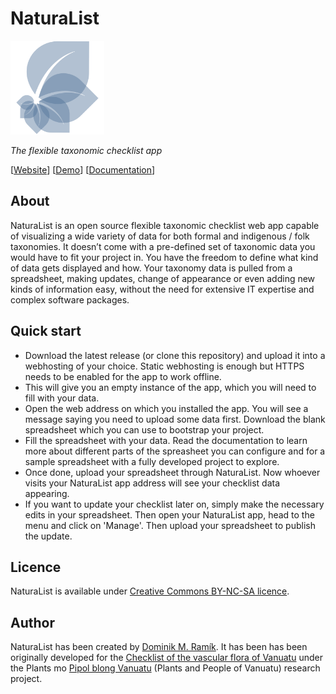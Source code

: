 # NaturaList

<img src="./src/img/icon_transparent_blue.svg" alt="NaturaList logo" width="150" height="150">

_The flexible taxonomic checklist app_

[[Website](https://naturalist.netlify.app/)] [[Demo](https://naturalist.netlify.app/demo/)] [[Documentation](https://naturalist.netlify.app/demo/docs/)]

## About

NaturaList is an open source flexible taxonomic checklist web app capable of visualizing a wide variety of data for both formal and indigenous / folk taxonomies. It doesn’t come with a pre-defined set of taxonomic data you would have to fit your project in. You have the freedom to define what kind of data gets displayed and how. Your taxonomy data is pulled from a spreadsheet, making updates, change of appearance or even adding new kinds of information easy, without the need for extensive IT expertise and complex software packages.

## Quick start

- Download the latest release (or clone this repository) and upload it into a webhosting of your choice. Static webhosting is enough but HTTPS needs to be enabled for the app to work offline. 
- This will give you an empty instance of the app, which you will need to fill with your data.
- Open the web address on which you installed the app. You will see a message saying you need to upload some data first. Download the blank spreadsheet which you can use to bootstrap your project.
- Fill the spreadsheet with your data. Read the documentation to learn more about different parts of the spreasheet you can configure and for a sample spreadsheet with a fully developed project to explore.
- Once done, upload your spreadsheet through NaturaList. Now whoever visits your NaturaList app address will see your checklist data appearing.
- If you want to update your checklist later on, simply make the necessary edits in your spreadsheet. Then open your NaturaList app, head to the menu and click on 'Manage'. Then upload your spreadsheet to publish the update.

## Licence
NaturaList is available under [Creative Commons BY-NC-SA licence](http://creativecommons.org/licenses/by-nc-sa/4.0/).

## Author
NaturaList has been created by [Dominik M. Ramík](http://dominicweb.eu/). It has been has been originally developed for the [Checklist of the vascular flora of Vanuatu](https://pvnh.net/) under the Plants mo [Pipol blong Vanuatu](https://pvnh.net/plants-and-people-of-vanuatu/) (Plants and People of Vanuatu) research project.